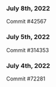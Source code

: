 ### July 8th, 2022

Commit #42567

### July 5th, 2022

Commit #314353


### July 4th, 2022

Commit #72281
